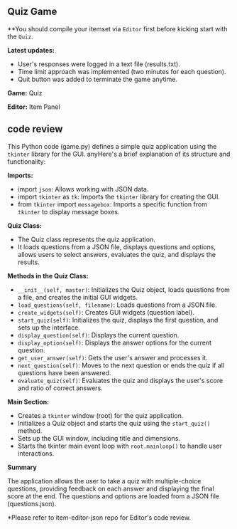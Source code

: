 ## Quiz Game
**You should compile your itemset via `Editor` first before kicking start with the `Quiz`.

**Latest updates:**
- User's responses were logged in a text file (results.txt).
- Time limit approach was implemented (two minutes for each question).
- Quit button was added to terminate the game anytime.

**Game:** Quiz

**Editor:** Item Panel

## code review
This Python code (game.py) defines a simple quiz application using the `tkinter` library for the GUI. anyHere's a brief explanation of its structure and functionality:

**Imports:**
- import `json`: Allows working with JSON data.
- import `tkinter` as `tk`: Imports the `tkinter` library for creating the GUI.
- from `tkinter` import `messagebox`: Imports a specific function from `tkinter` to display message boxes.

**Quiz Class:**
- The Quiz class represents the quiz application.
- It loads questions from a JSON file, displays questions and options, allows users to select answers, evaluates the quiz, and displays the results.

**Methods in the Quiz Class:**
- `__init__(self, master)`: Initializes the Quiz object, loads questions from a file, and creates the initial GUI widgets.
- `load_questions(self, filename)`: Loads questions from a JSON file.
- `create_widgets(self)`: Creates GUI widgets (question label).
- `start_quiz(self)`: Initializes the quiz, displays the first question, and sets up the interface.
- `display_question(self)`: Displays the current question.
- `display_option(self)`: Displays the answer options for the current question.
- `get_user_answer(self)`: Gets the user's answer and processes it.
- `next_question(self)`: Moves to the next question or ends the quiz if all questions have been answered.
- `evaluate_quiz(self)`: Evaluates the quiz and displays the user's score and ratio of correct answers.

**Main Section:**
- Creates a `tkinter` window (root) for the quiz application.
- Initializes a Quiz object and starts the quiz using the `start_quiz()` method.
- Sets up the GUI window, including title and dimensions.
- Starts the tkinter main event loop with `root.mainloop()` to handle user interactions.

**Summary**

The application allows the user to take a quiz with multiple-choice questions, providing feedback on each answer and displaying the final score at the end. The questions and options are loaded from a JSON file (questions.json).

*Please refer to item-editor-json repo for Editor's code review.
